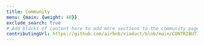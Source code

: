 ```yaml
---
title: Community
menu: {main: {weight: 40}}
exclude_search: true
# Add blocks of content here to add more sections to the community page
contributingUrl: https://github.com/airbnb/viaduct/blob/main/CONTRIBUTING.md
---
```

